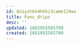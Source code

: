 ```yaml
---
id: 8o1yzhkh4hhhi3came124ws
title: Func_drips
desc: ''
updated: 1681955565709
created: 1681955565709
---
```

